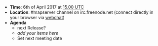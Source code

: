 * **Time**: 6th of April 2017 at [15.00 UTC](http://www.timeanddate.com/worldclock/fixedtime.html?year=2017&month=04&day=06&hour=15&min=0&sec=0%2016.00UTC)
* **Location**: #mapserver channel on irc.freenode.net (connect directly in your browser via [webchat](https://webchat.freenode.net/?channels=mapserver))
* **Agenda**
    * next Release?
    * *add your items here*
    * Set next meeting date